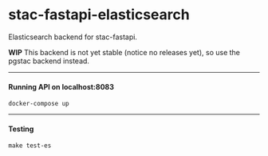 # stac-fastapi-elasticsearch

Elasticsearch backend for stac-fastapi. 

**WIP** This backend is not yet stable (notice no releases yet), so use the pgstac backend instead.

------
#### Running API on localhost:8083

```docker-compose up```

------
#### Testing

```make test-es```
